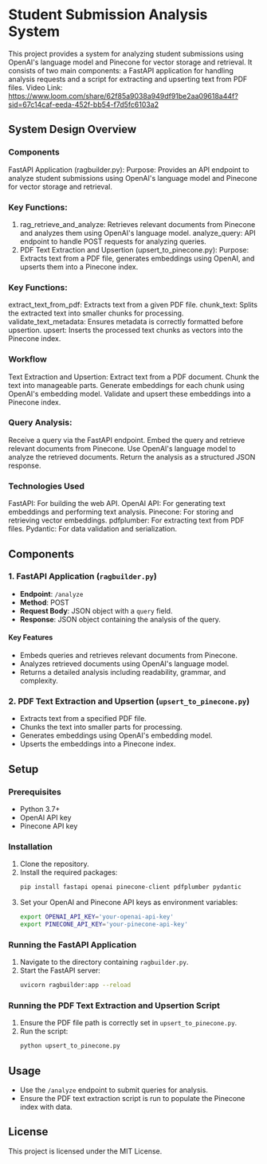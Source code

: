 # Student Submission Analysis System

This project provides a system for analyzing student submissions using OpenAI's language model and Pinecone for vector storage and retrieval. It consists of two main components: a FastAPI application for handling analysis requests and a script for extracting and upserting text from PDF files.
Video Link: https://www.loom.com/share/62f85a9038a949df91be2aa09618a44f?sid=67c14caf-eeda-452f-bb54-f7d5fc6103a2 
## System Design Overview

### Components

FastAPI Application (ragbuilder.py):
Purpose: Provides an API endpoint to analyze student submissions using OpenAI's language model and Pinecone for vector storage and retrieval.

### Key Functions:
1. rag_retrieve_and_analyze: Retrieves relevant documents from Pinecone and analyzes them using OpenAI's language model.
analyze_query: API endpoint to handle POST requests for analyzing queries.
2. PDF Text Extraction and Upsertion (upsert_to_pinecone.py):
Purpose: Extracts text from a PDF file, generates embeddings using OpenAI, and upserts them into a Pinecone index.
### Key Functions:
extract_text_from_pdf: Extracts text from a given PDF file.
chunk_text: Splits the extracted text into smaller chunks for processing.
validate_text_metadata: Ensures metadata is correctly formatted before upsertion.
upsert: Inserts the processed text chunks as vectors into the Pinecone index.

### Workflow
Text Extraction and Upsertion:
Extract text from a PDF document.
Chunk the text into manageable parts.
Generate embeddings for each chunk using OpenAI's embedding model.
Validate and upsert these embeddings into a Pinecone index.

### Query Analysis:
Receive a query via the FastAPI endpoint.
Embed the query and retrieve relevant documents from Pinecone.
Use OpenAI's language model to analyze the retrieved documents.
Return the analysis as a structured JSON response.

### Technologies Used
FastAPI: For building the web API.
OpenAI API: For generating text embeddings and performing text analysis.
Pinecone: For storing and retrieving vector embeddings.
pdfplumber: For extracting text from PDF files.
Pydantic: For data validation and serialization.




## Components

### 1. FastAPI Application (`ragbuilder.py`)

- **Endpoint**: `/analyze`
- **Method**: POST
- **Request Body**: JSON object with a `query` field.
- **Response**: JSON object containing the analysis of the query.

#### Key Features

- Embeds queries and retrieves relevant documents from Pinecone.
- Analyzes retrieved documents using OpenAI's language model.
- Returns a detailed analysis including readability, grammar, and complexity.

### 2. PDF Text Extraction and Upsertion (`upsert_to_pinecone.py`)

- Extracts text from a specified PDF file.
- Chunks the text into smaller parts for processing.
- Generates embeddings using OpenAI's embedding model.
- Upserts the embeddings into a Pinecone index.

## Setup

### Prerequisites

- Python 3.7+
- OpenAI API key
- Pinecone API key

### Installation

1. Clone the repository.
2. Install the required packages:
   ```bash
   pip install fastapi openai pinecone-client pdfplumber pydantic
   ```
3. Set your OpenAI and Pinecone API keys as environment variables:
   ```bash
   export OPENAI_API_KEY='your-openai-api-key'
   export PINECONE_API_KEY='your-pinecone-api-key'
   ```

### Running the FastAPI Application

1. Navigate to the directory containing `ragbuilder.py`.
2. Start the FastAPI server:
   ```bash
   uvicorn ragbuilder:app --reload
   ```

### Running the PDF Text Extraction and Upsertion Script

1. Ensure the PDF file path is correctly set in `upsert_to_pinecone.py`.
2. Run the script:
   ```bash
   python upsert_to_pinecone.py
   ```

## Usage

- Use the `/analyze` endpoint to submit queries for analysis.
- Ensure the PDF text extraction script is run to populate the Pinecone index with data.

## License

This project is licensed under the MIT License.

